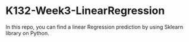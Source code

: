 # K132-Week3-LinearRegression
In this repo, you can find a linear Regression prediction by using Sklearn library on Python.
